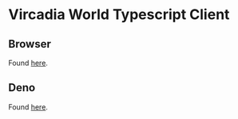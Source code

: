 # Vircadia World Typescript Client

## Browser

Found [here](./src/browser/).

## Deno

Found [here](./src/deno/).
